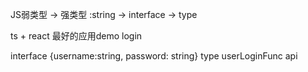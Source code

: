 JS弱类型 -> 强类型
:string -> interface -> type

ts + react 最好的应用demo
login

interface {username:string, password: string}
type userLoginFunc  api